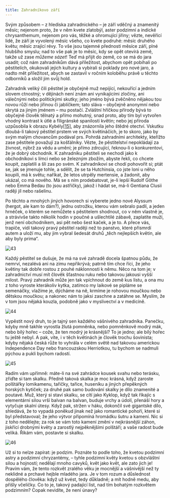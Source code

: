 ```yaml
---
title: Zahradníkovo září
---
```


Svým způsobem – z hlediska zahradnického – je září vděčný a znamenitý měsíc; nejenom proto, že v něm kvete zlatobýl, aster podzimní a indické chrysanthemum, nejenom pro vás, těžké a ohromující jiřiny; vězte, nevěřící lidé, že září je vyvolený měsíc všeho, co kvete podruhé: měsíc druhého květu; měsíc zrající révy. To vše jsou tajemné přednosti měsíce září, plné hlubšího smyslu; nad to vše pak je to měsíc, kdy se opět otevírá země, takže už zase _můžeme sázet_! Teď má přijít do země, co se má do jara usadit; což nám zahradníkům dává příležitost, abychom opět pobíhali po pěstitelích, okukovali jejich kultury a vybírali si poklady pro nové jaro, a nadto mět příležitost, abych se zastavil v ročním koloběhu právě u těchto odborníků a složil jim svůj hold.

Zahradník veliký čili pěstitel je obyčejně muž nepijící, nekouřící a jedním slovem ctnostný; v dějinách není znám ani vynikajícími zločiny, ani válečnými nebo politickými skutky; jeho jméno bývá zvěčněno nějakou tou novou růží nebo jiřinou či jablíčkem; tato sláva – obyčejně anonymní nebo skrytá za jiným jménem – mu postačí. Zvláštní hříčkou přírody bývá to obyčejně člověk tělnatý a přímo mohutný, snad proto, aby tím byl vytvořen vhodný kontrast k útlé a filigránské spanilosti květin; nebo jej příroda uzpůsobila k obrazu Kybély[\[15\]](./resources/undefined), aby znázornila jeho štědré otectví. Vskutku dloubá-li takový pěstitel prstem ve svých květináčích, je to skoro, jako by svým malým chovancům podával prs. Pohrdá zahradními architekty, kteřížto zase pěstitele považují za košťálníky. Vězte, že pěstitelství nepokládají za živnost, nýbrž za vědu a umění; je přímo zdrcující, řeknou-li o konkurentovi, že je dobrý obchodník. K zahradníku pěstiteli se nechodí jako k obchodníkovi s límci nebo se železným zbožím, abyste řekli, co chcete koupit, zaplatili a šli zas po svém. K zahradníkovi se chodí pohovořit si; ptát se, jak se jmenuje tohle, a sdělit, že se ta Hutchinsia, co jste loni u něho koupili, má k světu; naříkat, že letos utrpěly mertensie, a žadonit, aby ukázal, co má nového. Má se s ním prodebatovat, je-li lepší Rudolf Göthe nebo Emma Bedau (to jsou astřičky), jakož i hádat se, má-li Gentiana Clusii raději jíl nebo rašelinu.

Po těchto a mnohých jiných hovorech si vyberete jedno nové Alyssum (hergot, ale kam to dám?), jednu ostrožku, kterou vám sebralo padlí, a jeden hrnéček, o kterém se nemůžete s pěstitelem shodnout, co v něm vlastně je, a strávivše takto několik hodin v poučné a ušlechtilé zábavě, zaplatíte muži, jenž není obchodníkem, asi pět nebo šest kaček, a je to. A přece vás, trapiče, vidí takový pravý pěstitel raději než to panstvo, které přismrdí autem a uloží mu, aby jim vybral šedesát druhů „těch nejlepších květin, ale aby byly prima“.

![43](./resources/43.jpg)  

Každý pěstitel se dušuje, že má na své zahradě docela špatnou půdu, že nemrví, nezalévá ani na zimu nepřikrývá; patrně tím chce říci, že jeho květiny tak dobře rostou z pouhé náklonnosti k němu. Něco na tom je; v zahradnictví musí mít člověk šťastnou ruku nebo takovou jakousi vyšší milost. Pravý zahradník může jen tak vpíchnout do země kus listu, a ona mu z toho vyroste kterákoliv kytka, zatímco my laikové se pipláme se semenáčky, vlažíme je, dýcháme na ně, krmíme je rohovou moučkou nebo dětskou moučkou; a nakonec nám to jaksi zaschne a zatáhne se. Myslím, že v tom jsou nějaká kouzla, podobně jako v myslivectví a v medicíně.

![44](./resources/44.jpg)  

Vypěstit nový druh, to je tajný sen každého vášnivého zahradníka. Panečku, kdyby mně takhle vyrostla žlutá pomněnka, nebo pomněnkově modrý mák, nebo bílý hořec – cože, že ten modrý je krásnější? To je jedno; ale bílý hořec tu ještě nebyl. A pak, víte, i v těch květinách je člověk trochu šovinista; kdyby nějaká česká růže to vyhrála v celém světě nad takovou americkou lndependence Day nebo francouzskou Herriotkou, tu bychom se nadmuli pýchou a pukli bychom radostí.

![45](./resources/45.jpg)  

Radím vám upřímně: máte-li na své zahrádce kousek svahu nebo terásku, zřiďte si tam skalku. Předně taková skalka je moc krásná, když zaroste polštářky lomikamenu, tařičky, tařice, huseníku a jiných přepěkných horských kytiček; za druhé pak samo budování skalky je dílo znamenité a poutavé. Muž, který si staví skalku, se cítí jako Kyklop, když tak říkajíc s elementární silou vrší balvan na balvan, buduje vrchy a údolí, přenáší hory a vytyčuje skalní útesy. Když pak, stržen v háku, dokončil své gigantské dílo, shledává, že to vypadá poněkud jinak než jako romantické pohoří, které si byl představoval; že jeho výtvor připomíná hromádku šutru a kamení. Nic si z toho nedělejte; za rok se vám toto kamení změní v nejkrásnější záhon, jiskřící drobnými květy a zarostlý nejpěknějšími polštáři; a vaše radost bude veliká. Říkám vám, postavte si skalku.

![46](./resources/46.jpg)  

Už si to nelze zapírat: je podzim. Poznáte to podle toho, že kvetou podzimní astry a podzimní chryzantémy, – tyhle podzimní květy kvetou s obzvláštní silou a hojností; nedělají mnoho cavyků, květ jako květ, ale zato jich je! Pravím vám, že tento rozkvět zralého věku je mocnější a vášnivější než ty neklidné a prchavé hejble mladého jara. Je v tom rozum a důslednost dospělého člověka: když už kvést, tedy důkladně; a mít hodně medu, aby přišly včeličky. Co to je, takový padající list, nad tím bohatým rozkvětem podzimním? Copak nevidíte, že není únavy?
